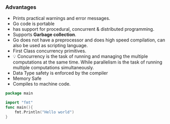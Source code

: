 ### Advantages
- Prints practical warnings and error messages.
- Go code is portable
- has support for procedural, concurrent & distributed programming.
- Supports **Garbage collection**.
- Go does not have a preprocessor and does high speed compilation, can also be used as scripting language.
- First Class concurrency primitives.
- 💡 Concurrency is the task of running and managing the multiple computations at the same time. While parallelism is the task of running multiple computations simultaneously.
-  Data Type safety is enforced by the compiler    
- Memory Safe
-  Compiles to machine code. 

```go
package main

import "fmt"
func main(){
	fmt.Println("Hello world")
}
```